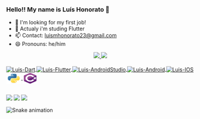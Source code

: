 ### Hello!! My name is Luís Honorato 👋

- 🔭 I'm looking for my first job!
- 🌱 Actualy i'm studing Flutter
- 📫 Contact: luismhonorato23@gmail.com
- 😄 Pronouns: he/him

<div align="center">
  <a href="https://github.com/Luis-Honorato">
  <img height="180em" src="https://github-readme-stats.vercel.app/api?username=Luis-Honorato&show_icons=true&theme=dracula&include_all_commits=true&count_private=true"/>
  <img height="180em" src="https://github-readme-stats.vercel.app/api/top-langs/?username=Luis-Honorato&layout=compact&langs_count=7&theme=dracula"/>
</div>
<div style="display: inline_block"><br>
  <img align="center" alt="Luis-Dart" height="30" width="40" src="https://cdn.jsdelivr.net/gh/devicons/devicon/icons/dart/dart-plain.svg" />
  <img align="center" alt="Luis-Flutter" height="30" width="40" src="https://cdn.jsdelivr.net/gh/devicons/devicon/icons/flutter/flutter-original.svg" />
   <img align="center" alt="Luis-AndroidStudio" height="30" width="40" src="https://cdn.jsdelivr.net/gh/devicons/devicon/icons/androidstudio/androidstudio-original.svg" />
  <img align="center" alt="Luis-Android" height="30" width="40" src="https://cdn.jsdelivr.net/gh/devicons/devicon/icons/android/android-original.svg" />
  <img align="center" alt="Luis-IOS" height="30" width="40" src="https://cdn.jsdelivr.net/gh/devicons/devicon/icons/apple/apple-original.svg" />
  <img align="center" alt="Luis-Python" height="30" width="40" src="https://raw.githubusercontent.com/devicons/devicon/master/icons/python/python-original.svg">
  <img align="center" alt="Luis-Csharp" height="30" width="40" src="https://raw.githubusercontent.com/devicons/devicon/master/icons/csharp/csharp-original.svg">
  
</div>
  
  ##
  
  <div> 

  <a href="https://instagram.com/luis_honorato.dev" target="_blank"><img src="https://img.shields.io/badge/-Instagram-%23E4405F?style=for-the-badge&logo=instagram&logoColor=white" target="_blank"></a>
  <a href = "mailto:luismhonorato23@gmail.com"><img src="https://img.shields.io/badge/-Gmail-%23333?style=for-the-badge&logo=gmail&logoColor=white" target="_blank"></a>
  <a href="https://www.linkedin.com/in/Luis-Honorato/" target="_blank"><img src="https://img.shields.io/badge/-LinkedIn-%230077B5?style=for-the-badge&logo=linkedin&logoColor=white" target="_blank"></a> 
    
  ![Snake animation](https://https://github.com/Luis-Honorato/Luis-Honorato/blob/output/github-contribution-grid-snake.svg)
 
</div>
